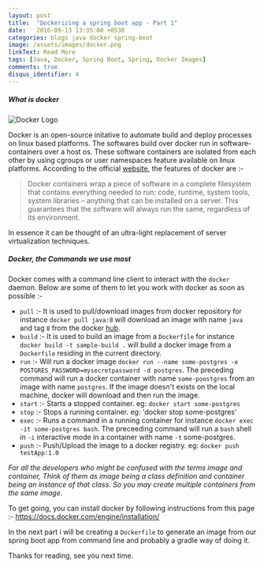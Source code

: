 ```yaml
---
layout: post
title:  "Dockerizing a spring boot app - Part 1"
date:   2016-09-13 13:35:00 +0530
categories: blogs java docker spring-boot
image: /assets/images/docker.png
linkText: Read More
tags: [Java, Docker, Spring Boot, Spring, Docker Images]
comments: true
disqus_identifier: 4
---
```


##### What is docker

![Docker Logo]({{site.url}}/assets/images/docker.png "Docker")


Docker is an open-source initative to automate build and deploy processes on linux based platforms. The softwares build over docker run in software-containers over a host os. These software containers are isolated from each other by using cgroups or user namespaces feature available on linux platforms. According to the official [website](https://www.docker.com/what-docker), the features of docker are :-

> Docker containers wrap a piece of software in a complete filesystem that contains everything needed to run: code, runtime, system tools, system libraries – anything that can be installed on a server. This guarantees that the software will always run the same, regardless of its environment.

In essence it can be thought of an ultra-light replacement of server virtualization techniques.

##### Docker, the Commands we use most

Docker comes with a command line client to interact with the `docker` daemon. Below are some of them to let you work with docker as soon as possible :-

- `pull` :- It is used to pull/download images from docker repository for instance `docker pull java:8` will download an image with name `java` and tag `8` from the docker [hub](https://hub.docker.com/).
- `build` :- It is used to build an image from a `Dockerfile` for instance `docker build -t sample-build .` will build a docker image from a `Dockerfile` residing in the current directory.
- `run` :- Will run a docker image `docker run --name some-postgres -e POSTGRES_PASSWORD=mysecretpassword -d postgres`. The preceding command will run a docker container with name `some-poostgres` from an image with name `postgres`. If the image doesn't exists on the local machine, docker will download and then run the image.
- `start` :- Starts a stopped container. eg: `docker start some-postgres`
- `stop` :- Stops a running container. eg: 'docker stop some-postgres'
- `exec` :- Runs a command in a running container for instance `docker exec -it some-postgres bash`. The preceeding command will run a `bash` shell in `-i` interactive mode in a container with name `-t` some-postgres.
- `push` :- Push/Upload the image to a docker registry. eg: `docker push testApp:1.0`

*For all the developers who might be confused with the terms image and container, Think of them as image being a class definition and container being an instance of that class. So you may create multiple containers from the same image.*

To get going, you can install docker by following instructions from this page :-
https://docs.docker.com/engine/installation/

In the next part i will be creating a `Dockerfile` to generate an image from our spring boot app from command line and probably a gradle way of doing it.


Thanks for reading, see you next time.
